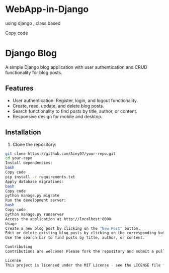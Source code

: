 # WebApp-in-Django
using django  , class based 



Copy code
# Django Blog

A simple Django blog application with user authentication and CRUD functionality for blog posts.

## Features

- User authentication: Register, login, and logout functionality.
- Create, read, update, and delete blog posts.
- Search functionality to find posts by title, author, or content.
- Responsive design for mobile and desktop.

## Installation

1. Clone the repository:

```bash
git clone https://github.com/Ainy07/your-repo.git
cd your-repo
Install dependencies:
bash
Copy code
pip install -r requirements.txt
Apply database migrations:
bash
Copy code
python manage.py migrate
Run the development server:
bash
Copy code
python manage.py runserver
Access the application at http://localhost:8000
Usage
Create a new blog post by clicking on the "New Post" button.
Edit or delete existing blog posts by clicking on the corresponding buttons.
Use the search bar to find posts by title, author, or content.

Contributing
Contributions are welcome! Please fork the repository and submit a pull request.

License
This project is licensed under the MIT License - see the LICENSE file for details.







